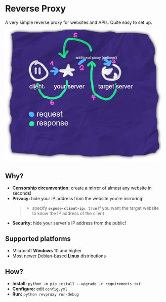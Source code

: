 # Reverse Proxy
A very simple reverse proxy for websites and APIs.
Quite easy to set up.

![Explanation of how it works](explanation.png)


## Why?
- **Censorship circumvention:** create a mirror of almost any website in seconds!
- **Privacy:** hide your IP address from the website you're mirroring!
    > - specify **`expose-client-ip: true`** if you want the target website to know the IP address of the client
- **Security:** hide your server's IP address from the public!

## Supported platforms
- Microsoft **Windows** 10 and higher
- Most newer Debian-based **Linux** distributions

## How?	
- **Install:** `python -m pip install --upgrade -r requirements.txt`
- **Configure:** edit `config.yml`
- **Run:** `python revproxy run-debug`
